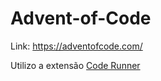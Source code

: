 # Advent-of-Code

Link: <https://adventofcode.com/>

Utilizo a extensão [Code Runner](https://marketplace.visualstudio.com/items?itemName=formulahendry.code-runner)